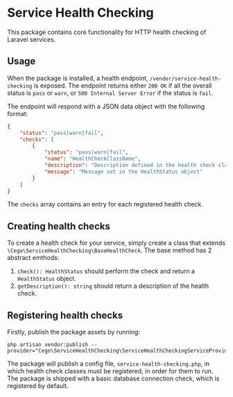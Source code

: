 # Service Health Checking
This package contains core functionality for HTTP health checking of Laravel services.

## Usage
When the package is installed, a health endpoint, `/vendor/service-health-checking` is exposed. The endpoint
returns either `200 OK` if all the overall status is `pass` or `warn`, or `500 Internal Server Error` if the status
is `fail`.

The endpoint will respond with a JSON data object with the following format:
```json
{
    "status": "pass|warn|fail",
    "checks": [
        {
            "status": "pass|warn|fail",
            "name": "HealthCheckClassName",
            "description": "Description defined in the health check class",
            "message": "Message set in the HealthStatus object"
        }
    ]
}
```
The `checks` array contains an entry for each registered health check.

## Creating health checks
To create a health check for your service, simply create a class that extends
`\Cego\ServiceHealthChecking\BaseHealthCheck`. The base method has 2 abstract emthods:
1. `check(): HealthStatus` should perform the check and return a `HealthStatus` object.
2. `getDescription(): string` should return a description of the health check.

## Registering health checks
Firstly, publish the package assets by running:
```
php artisan vendor:publish --provider="Cego\ServiceHealthChecking\ServiceHealthCheckingServiceProvider"
```
The package will publish a config file, `service-health-checking.php`, in which health check classes must be 
registered, in order for them to run. The package is shipped with a basic database connection check, which is registered 
by default.
